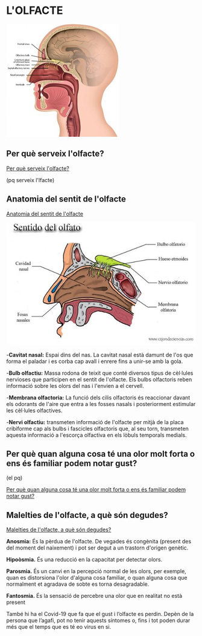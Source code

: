 # L'OLFACTE
![hola?](olfacte1.png)

## Per què serveix l'olfacte?

[Per què serveix l'olfacte?](https://github.com/MiniConde/pq-serveix-olfacte/tree/main)

(pq serveix l'lfacte)

## Anatomia del sentit de l'olfacte

[Anatomia del sentit de l'olfacte](https://github.com/MiniConde/pq-serveix-olfacte/tree/main)

![cabra](olfacte2.png)

-__Cavitat nasal:__ Espai dins del nas. La cavitat nasal està damunt de l'os que forma el paladar i es corba cap avall i enrere fins a unir-se amb la gola.

-__Bulb olfactiu:__ Massa rodona de teixit que conté diversos tipus de cèl·lules nervioses que participen en el sentit de l'olfacte. Els bulbs olfactoris reben informació sobre les olors del nas i l'envien a el cervell.

-__Membrana olfactoria:__ La funció dels cilis olfactoris és reaccionar davant els odorants de l'aire que entra a les fosses nasals i posteriorment estimular les cèl·lules olfactives.

-__Nervi olfactiu:__ transmeten informació de l'olfacte per mitjà de la placa cribiforme cap als bulbs i fascicles olfactoris que, al seu torn, transmeten aquesta informació a l'escorça olfactiva en els lòbuls temporals medials.

## Per què quan alguna cosa té una olor molt forta o ens és familiar podem notar gust?
(el pq)

[Per què quan alguna cosa té una olor molt forta o ens és familiar podem notar gust?](http://google.com)

## Malelties de l'olfacte, a què són degudes?

[Malelties de l'olfacte, a què són degudes?](http://google.com)

__Anosmia:__ És la pèrdua de l'olfacte. De vegades és congènita (present des del moment del naixement) i pot ser degut a un trastorn d'origen genètic.

__Hipoòsmia.__ És una reducció en la capacitat per detectar olors.

__Parosmia.__ És un canvi en la percepció normal de les olors, per exemple, quan es distorsiona l'olor d'alguna cosa familiar, o quan alguna cosa que normalment et agradava de sobte es torna desagradable.

__Fantosmia.__ És la sensació de percebre una olor que en realitat no està present

També hi ha el Covid-19 que fa que el gust i l’olfacte es perdin. Depèn de la persona que l’agafi, pot no tenir aquests síntomes o, fins i tot poden durar més que el temps que es té eo virus en si. 




